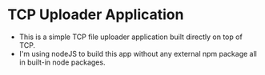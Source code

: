 # TCP Uploader Application

- This is a simple TCP file uploader application built directly on top of TCP.
- I'm using nodeJS to build this app without any external npm package all in built-in node packages.